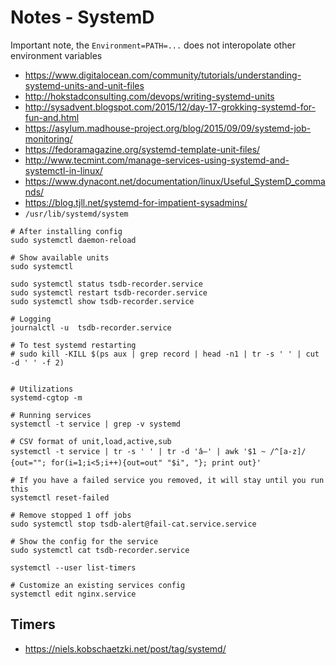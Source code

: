 # Notes - SystemD

Important note, the `Environment=PATH=...` does not interopolate other environment variables
- https://www.digitalocean.com/community/tutorials/understanding-systemd-units-and-unit-files
- http://hokstadconsulting.com/devops/writing-systemd-units
- http://sysadvent.blogspot.com/2015/12/day-17-grokking-systemd-for-fun-and.html
- https://asylum.madhouse-project.org/blog/2015/09/09/systemd-job-monitoring/
- https://fedoramagazine.org/systemd-template-unit-files/
- http://www.tecmint.com/manage-services-using-systemd-and-systemctl-in-linux/
- https://www.dynacont.net/documentation/linux/Useful_SystemD_commands/
- https://blog.tjll.net/systemd-for-impatient-sysadmins/
- `/usr/lib/systemd/system`


```shell
# After installing config
sudo systemctl daemon-reload

# Show available units
sudo systemctl

sudo systemctl status tsdb-recorder.service
sudo systemctl restart tsdb-recorder.service
sudo systemctl show tsdb-recorder.service

# Logging
journalctl -u  tsdb-recorder.service

# To test systemd restarting
# sudo kill -KILL $(ps aux | grep record | head -n1 | tr -s ' ' | cut -d ' ' -f 2)


# Utilizations
systemd-cgtop -m

# Running services
systemctl -t service | grep -v systemd

# CSV format of unit,load,active,sub
systemctl -t service | tr -s ' ' | tr -d 'â—' | awk '$1 ~ /^[a-z]/ {out=""; for(i=1;i<5;i++){out=out" "$i", "}; print out}'

# If you have a failed service you removed, it will stay until you run this
systemctl reset-failed

# Remove stopped 1 off jobs
sudo systemctl stop tsdb-alert@fail-cat.service.service

# Show the config for the service
sudo systemctl cat tsdb-recorder.service

systemctl --user list-timers

# Customize an existing services config
systemctl edit nginx.service
```

## Timers
- https://niels.kobschaetzki.net/post/tag/systemd/